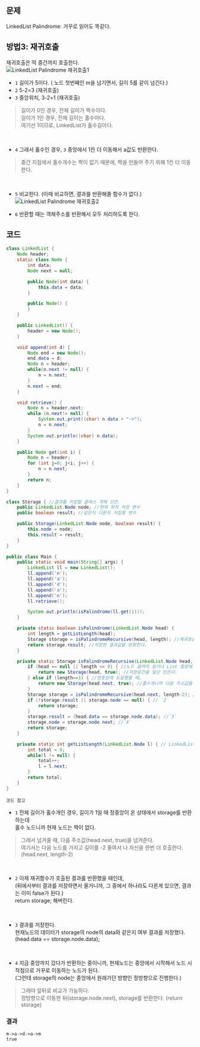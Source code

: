 ## 문제
LinkedList Palindrome: 거꾸로 읽어도 똑같다.

## 방법3: 재귀호출
재귀호출은 딱 중간까지 호출한다. <br>
![LinkedList Palindrome 재귀호출1](https://user-images.githubusercontent.com/57389368/190859059-f2a07a5d-bee7-413f-abf2-43a19cb84865.JPG) <br>
+ `1` 길이가 5이다. ( 노드 첫번째인 m을 넘기면서, 길이 5를 같이 넘긴다.)
+ `2` 5-2=3 (재귀호출)
+ `3` 중앙위치, 3-2=1 (재귀호출)
> 길이가 0인 경우, 전체 길이가 짝수이다. <br> 길이가 1인 경우, 전체 길이는 홀수이다. <br> 여기선 1이므로, LinkedList가 홀수길이다.

<br>

+ `4` 그래서 홀수인 경우, `3` 중앙에서 1칸 더 이동해서 a값도 반환한다. 
> 중간 지점에서 홀수개수는 짝이 없기 때문에, 짝을 만들어 주기 위해 1칸 더 이동한다. 

<br>

+ `5` 비교한다. (이때 비교하면, 결과를 반환해줄 함수가 없다.) <br>
![LinkedList Palindrome 재귀호출2](https://user-images.githubusercontent.com/57389368/190859305-f2160ba2-e830-425a-980b-99506173989a.JPG) <br>

+ `6` 반환할 때는 객체주소를 반환해서 모두 처리하도록 한다.

## 코드
```java
class LinkedList {
    Node header;
    static class Node {
        int data;
        Node next = null;

        public Node(int data) {
            this.data = data;
        }

        public Node() {
        }
    }

    public LinkedList() {
        header = new Node();
    }

    void append(int d) {
        Node end = new Node();
        end.data = d;
        Node n = header;
        while(n.next != null) {
            n = n.next;
        }
        n.next = end;
    }

    void retrieve() {
        Node n = header.next;
        while (n.next!= null) {
            System.out.print((char) n.data + "->");
            n = n.next;
        }
        System.out.println((char) n.data);
    }

    public Node get(int i) {
        Node n = header;
        for (int j=0; j<i; j++) {
            n = n.next;
        }
        return n;
    }
}

class Storage { //결과를 저장할 클래스 객체 선언.
    public LinkedList.Node node; //현재 위치 저장 변수
    public boolean result; //같은지 다른지 저장할 변수

    public Storage(LinkedList.Node node, boolean result) {
        this.node = node;
        this.result = result;
    }
}

public class Main {
    public static void main(String[] args) {
        LinkedList ll = new LinkedList();
        ll.append('m');
        ll.append('a');
        ll.append('d');
        ll.append('a');
        ll.append('m');
        ll.retrieve();

        System.out.println(isPalindrome(ll.get(1)));
    }

    private static boolean isPalindrome(LinkedList.Node head) {
        int length = getListLength(head);
        Storage storage = isPalindromeRecursive(head, length); //재귀호출하는 함수 부르기
        return storage.result; //저장한 결과값을 반환한다.
    }

    private static Storage isPalindromeRecursive(LinkedList.Node head, int length) {
        if (head == null || length <= 0) { //노드 끝까지 왔거나 List 중앙에 왔을 때,
            return new Storage(head, true); //저장공간을 일단 만든다.
        } else if (length==1) { //정중앙에 도달했을 때,
            return new Storage(head.next, true); //홀수개니까 다음 주소값을 넘겨준다.
        }
        Storage storage = isPalindromeRecursive(head.next, length-2); // 아래참고 `1`
        if (!storage.result || storage.node == null) { // `2`
            return storage;
        }
        storage.result = (head.data == storage.node.data); //`3`
        storage.node = storage.node.next; //`4`
        return storage;
    }

    private static int getListLength(LinkedList.Node l) { // LinkedList 길이를 구하는 함수
        int total = 0;
        while(l != null) {
            total++;
            l = l.next;
        }
        return total;
    }
}
```

`코드 참고` <br>
+ `1` 전체 길이가 홀수개인 경우, 길이가 1일 때 정중앙이 온 상태에서 storage를 반환하는데 <br> 홀수 노드니까 현재 노드는 짝이 없다. 
> 그래서 넘겨줄 때, 다음 주소값(head.next, true)을 넘겨준다. <br> 여기서는 다음 노드를 가지고 길이를 -2 줄여서 나 자신을 한번 더 호출한다. (head.next, length-2)

<br>

+ `2` 이제 재귀함수가 호출된 결과를 반환했을 때인데, <br> (뒤에서부터 결과를 저장하면서 올거니까, 그 중에서 하나라도 다른게 있으면, 결과는 이미 false가 된다.) <br> return storage; 해버린다.

<br>

+ `3` 결과를 저장한다. <br> 현재노드의 데이터가 storage의 node의 data와 같은지 여부 결과를 저장했다. <br> (head.data == storage.node.data);

<br>

+ `4` 지금 중앙까지 갔다가 반환하는 중이니까, 현재노드는 중앙에서 시작해서 노드 시작점으로 거꾸로 이동하는 노드가 된다. <br> (그런데 storage의 node는 중앙에서 원래가던 방향인 정방향으로 진행한다.) <br>
> 그래야 앞뒤로 비교가 가능하다.  <br> 정방향으로 이동한 뒤(storage.node.next), storage를 반환한다. (return storage)

### 결과
```
m->a->d->a->m
true
```
